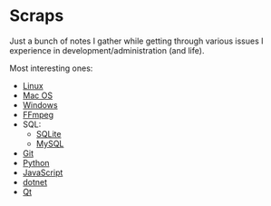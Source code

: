 # Scraps

Just a bunch of notes I gather while getting through various issues I experience in development/administration (and life).

Most interesting ones:

- [Linux](_linux/linux.md)
- [Mac OS](_macos/macos.md)
- [Windows](_windows/windows.md)
- [FFmpeg](ffmpeg/ffmpeg.md)
- SQL:
  + [SQLite](SQL/sqlite.md)
  + [MySQL](SQL/MySQL/mysql.md)
- [Git](Git/git.md)
- [Python](Python/python.md)
- [JavaScript](js/javascript.md)
- [dotnet](dotnet/dotnet.md)
- [Qt](Qt/qt.md)
